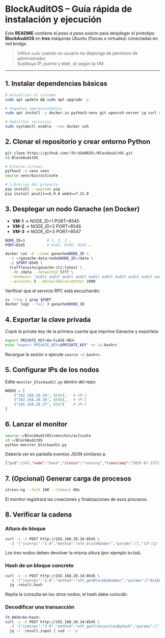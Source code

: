# BlockAuditOS – Guía rápida de instalación y ejecución

Este **README** contiene el *paso a paso exacto* para desplegar el prototipo **BlockAuditOS** en **tres** máquinas Ubuntu (físicas o virtuales) conectadas en red *bridge*.

> Utilice `sudo` cuando su usuario no disponga de permisos de administrador.  
> Sustituya IP, puerto y `NODE_ID` según la VM.

---

## 1. Instalar dependencias básicas

```bash
# Actualizar el sistema
sudo apt update && sudo apt upgrade -y

# Paquetes imprescindibles
sudo apt install -y docker.io python3-venv git openssh-server jq curl xxd

# Habilitar servicios
sudo systemctl enable --now docker ssh
```

## 2. Clonar el repositorio y crear entorno Python

```bash
git clone https://github.com/<TU-USUARIO>/BlockAuditOS.git
cd BlockAuditOS

# Entorno virtual
python3 -m venv venv
source venv/bin/activate

# Librerías del proyecto
pip install --upgrade pip
pip install psutil==5.9.8 web3==7.12.0
```

## 3. Desplegar un nodo Ganache (en Docker)

- **VM-1** → NODE_ID=1 PORT=8545
- **VM-2** → NODE_ID=2 PORT=8546  
- **VM-3** → NODE_ID=3 PORT=8547

```bash
NODE_ID=1          # 1, 2, 3 …
PORT=8545          # 8545, 8546, 8547 …

docker run -d --name ganache$NODE_ID \
  -v ~/ganache-data-node$NODE_ID:/data \
  -p $PORT:8545 \
  trufflesuite/ganache-cli:latest \
  --db /data --networkId 5777 \
  --mnemonic "audit audit audit audit audit audit audit audit audit audit audit audit" \
  --accounts 3 --defaultBalanceEther 1000
```

Verificar que el servicio RPC está escuchando:

```bash
ss -ltnp | grep $PORT
docker logs --tail 3 ganache$NODE_ID
```

## 4. Exportar la clave privada

Copie la private key de la primera cuenta que imprime Ganache y expórtela:

```bash
export PRIVATE_KEY=0x<CLAVE-HEX>
echo "export PRIVATE_KEY=$PRIVATE_KEY" >> ~/.bashrc
```

Recargue la sesión o ejecute `source ~/.bashrc`.

## 5. Configurar IPs de los nodos

Edite `monitor_blockaudit.py` dentro del repo:

```python
NODOS = [
    ("192.168.20.34", 8545),   # VM-1
    ("192.168.20.36", 8546),   # VM-2
    ("192.168.20.37", 8547)    # VM-3
]
```

## 6. Lanzar el monitor

```bash
source ~/BlockAuditOS/venv/bin/activate
cd ~/BlockAuditOS
python monitor_blockaudit.py
```

Debería ver en pantalla eventos JSON similares a:

```json
{"pid":2345,"name":"bash","status":"running","timestamp":"2025-07-15T11:57:08.914098"}
```

## 7. (Opcional) Generar carga de procesos

```bash
stress-ng --fork 100 --timeout 60s
```

El monitor registrará las creaciones y finalizaciones de esos procesos.

## 8. Verificar la cadena

### Altura de bloque

```bash
curl -s -X POST http://192.168.20.34:8545 \
  -d '{"jsonrpc":"2.0","method":"eth_blockNumber","params":[],"id":1}' | jq .
```

Los tres nodos deben devolver la misma altura (por ejemplo `0x1b8`).

### Hash de un bloque concreto

```bash
curl -s -X POST http://192.168.20.34:8545 \
  -d '{"jsonrpc":"2.0","method":"eth_getBlockByNumber","params":["0x1b8",false],"id":1}' | \
  jq .result.hash
```

Repita la consulta en los otros nodos; el hash debe coincidir.

### Decodificar una transacción

```bash
TX_HASH=0x<hash>
curl -s -X POST http://192.168.20.34:8545 \
  -d '{"jsonrpc":"2.0","method":"eth_getTransactionByHash","params":["'"$TX_HASH"'"],"id":1}' | \
  jq -r .result.input | xxd -r -p
```
